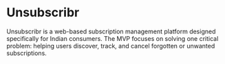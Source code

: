 # Unsubscribr
Unsubscribr is a web-based subscription management platform designed specifically for Indian consumers. The MVP focuses on solving one critical problem: helping users discover, track, and cancel forgotten or unwanted subscriptions.
